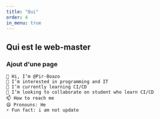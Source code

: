 ```yaml
---
title: "Qui"
order: 4
in_menu: true
---
```


## Qui est le web-master
### Ajout d'une page

    👋 Hi, I’m @Pir-Boazo
    👀 I’m interested in programming and IT
    🌱 I’m currently learning CI/CD
    💞️ I’m looking to collaborate on student who learn CI/CD
    📫 How to reach me
    😄 Pronouns: He
    ⚡ Fun fact: i am not update

